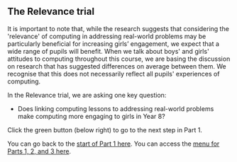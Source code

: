 ## The Relevance trial

It is important to note that, while the research suggests that considering the 'relevance' of computing in addressing real-world problems may be particularly beneficial for increasing girls’ engagement, we expect that a wide range of pupils will benefit. When we talk about boys' and girls' attitudes to computing throughout this course, we are basing the discussion on research that has suggested differences on average between them. We recognise that this does not necessarily reflect all pupils' experiences of computing.

In the Relevance trial, we are asking one key question: 
+ Does linking computing lessons to addressing real-world problems make computing more engaging to girls in Year 8?

Click the green button (below right) to go to the next step in Part 1.

You can go back to the [start of Part 1 here](https://projects.raspberrypi.org/en/projects/Year8-RelevanceTraining-Part1-GBICi4).
You can access the [menu for Parts 1, 2, and 3 here](https://projects.raspberrypi.org/en/pathways/year8-relevancetraining-gbici4).
